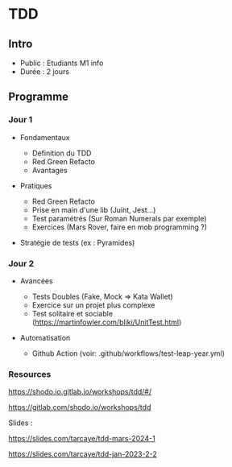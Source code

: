 # TDD

## Intro

- Public : Etudiants M1 info
- Durée : 2 jours

## Programme

### Jour 1

- Fondamentaux
    - Definition du TDD
    - Red Green Refacto
    - Avantages 

- Pratiques
    - Red Green Refacto
    - Prise en main d'une lib (Juint, Jest...)
    - Test paramétrés (Sur Roman Numerals par exemple)
    - Exercices (Mars Rover, faire en mob programming ?)
- Stratégie de tests (ex : Pyramides)


### Jour 2

- Avancées
    - Tests Doubles (Fake, Mock => Kata Wallet)
    - Exercice sur un projet plus complexe
    - Test solitaire et sociable (https://martinfowler.com/bliki/UnitTest.html)


- Automatisation
    - Github Action (voir: .github/workflows/test-leap-year.yml)





### Resources

https://shodo.io.gitlab.io/workshops/tdd/#/

https://gitlab.com/shodo.io/workshops/tdd

Slides :

https://slides.com/tarcaye/tdd-mars-2024-1

https://slides.com/tarcaye/tdd-jan-2023-2-2
